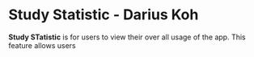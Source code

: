 # Study Statistic - Darius Koh

**Study STatistic** is for users to view their over all usage of the app. This feature allows users 
